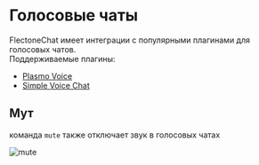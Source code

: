 # Голосовые чаты

FlectoneChat имеет интеграции с популярными плагинами для голосовых чатов.\
Поддерживаемые плагины:

*   [Plasmo Voice](https://modrinth.com/plugin/plasmo-voice)
*   [Simple Voice Chat](https://modrinth.com/plugin/simple-voice-chat/)

## Мут

команда `mute` также отключает звук в голосовых чатах

![mute](https://i.imgur.com/RBADk74.gif)
